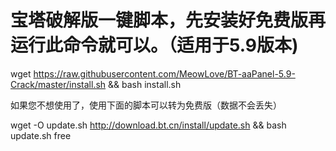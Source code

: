 # 宝塔破解版一键脚本，先安装好免费版再运行此命令就可以。（适用于5.9版本)

wget https://raw.githubusercontent.com/MeowLove/BT-aaPanel-5.9-Crack/master/install.sh && bash install.sh

如果您不想使用了，使用下面的脚本可以转为免费版（数据不会丢失）

wget -O update.sh http://download.bt.cn/install/update.sh && bash update.sh free
